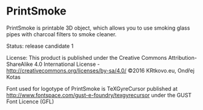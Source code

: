 # PrintSmoke
PrintSmoke is printable 3D object, which allows you to use smoking glass pipes with charcoal filters to smoke cleaner.

Status: release candidate 1

License: This product is published under the Creative Commons Attribution-ShareAlike 4.0 International License - http://creativecommons.org/licenses/by-sa/4.0/
©2016 KRtkovo.eu, Ondřej Kotas

Font used for logotype of PrintSmoke is TeXGyreCursor published at http://www.fontspace.com/gust-e-foundry/texgyrecursor under the GUST Font Licence (GFL)
